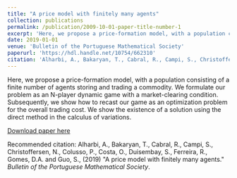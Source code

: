 ```yaml
---
title: "A price model with finitely many agents"
collection: publications
permalink: /publication/2009-10-01-paper-title-number-1
excerpt: 'Here, we propose a price-formation model, with a population consisting of a finite number of agents storing and trading a commodity.  We formulate our problem as an N-player dynamic game with a market-clearing condition. Subsequently, we show how to recast our game as an optimization problem for the overall trading cost. We show the existence of a solution using the direct method in the calculus of variations.'
date: 2019-01-01
venue: 'Bulletin of the Portuguese Mathematical Society'
paperurl: 'https://hdl.handle.net/10754/662310'
citation: 'Alharbi, A., Bakaryan, T., Cabral, R., Campi, S., Christoffersen, N., Colusso, P., Costa, O., Duisembay, S., Ferreira, R., Gomes, D.A. and Guo, S., (2019). &quot;A price model with finitely many agents.&quot; <i>Bulletin of the Portuguese Mathematical Society</i>.'
---
```


Here, we propose a price-formation model, with a population consisting of a finite number of agents storing and trading a commodity.  We formulate our problem as an N-player dynamic game with a market-clearing condition. Subsequently, we show how to recast our game as an optimization problem for the overall trading cost. We show the existence of a solution using the direct method in the calculus of variations.

[Download paper here](https://hdl.handle.net/10754/662310)

Recommended citation: Alharbi, A., Bakaryan, T., Cabral, R., Campi, S., Christoffersen, N., Colusso, P., Costa, O., Duisembay, S., Ferreira, R., Gomes, D.A. and Guo, S., (2019)  "A price model with finitely many agents." <i>Bulletin of the Portuguese Mathematical Society</i>. 
